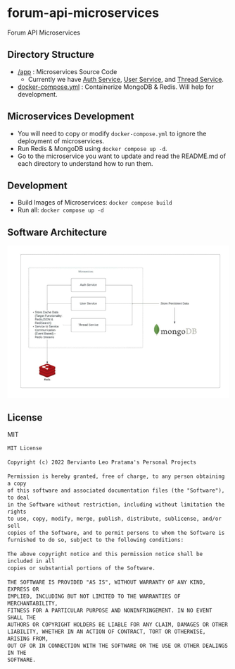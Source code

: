 # forum-api-microservices

Forum API Microservices

## Directory Structure

* [/app](/app/) : Microservices Source Code
    * Currently we have [Auth Service](/app/auth-service/), [User Service](/app/user-service/), and [Thread Service](/app/thread-service/).
* [docker-compose.yml](docker-compose.yml) : Containerize MongoDB & Redis. Will help for development.

## Microservices Development

* You will need to copy or modify `docker-compose.yml` to ignore the deployment of microservices.
* Run Redis & MongoDB using `docker compose up -d`.
* Go to the microservice you want to update and read the README.md of each directory to understand how to run them.

## Development

* Build Images of Microservices: `docker compose build`
* Run all: `docker compose up -d`

## Software Architecture

![Software Architecture](docs/imgs/arch.jpeg)

## License

MIT

```
MIT License

Copyright (c) 2022 Bervianto Leo Pratama's Personal Projects

Permission is hereby granted, free of charge, to any person obtaining a copy
of this software and associated documentation files (the "Software"), to deal
in the Software without restriction, including without limitation the rights
to use, copy, modify, merge, publish, distribute, sublicense, and/or sell
copies of the Software, and to permit persons to whom the Software is
furnished to do so, subject to the following conditions:

The above copyright notice and this permission notice shall be included in all
copies or substantial portions of the Software.

THE SOFTWARE IS PROVIDED "AS IS", WITHOUT WARRANTY OF ANY KIND, EXPRESS OR
IMPLIED, INCLUDING BUT NOT LIMITED TO THE WARRANTIES OF MERCHANTABILITY,
FITNESS FOR A PARTICULAR PURPOSE AND NONINFRINGEMENT. IN NO EVENT SHALL THE
AUTHORS OR COPYRIGHT HOLDERS BE LIABLE FOR ANY CLAIM, DAMAGES OR OTHER
LIABILITY, WHETHER IN AN ACTION OF CONTRACT, TORT OR OTHERWISE, ARISING FROM,
OUT OF OR IN CONNECTION WITH THE SOFTWARE OR THE USE OR OTHER DEALINGS IN THE
SOFTWARE.

```